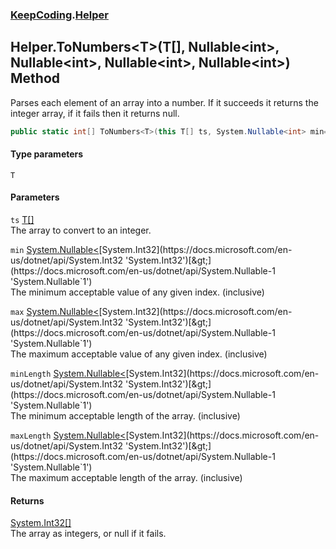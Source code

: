 ### [KeepCoding](KeepCoding.md 'KeepCoding').[Helper](KeepCoding_Helper.md 'KeepCoding.Helper')
## Helper.ToNumbers&lt;T&gt;(T[], Nullable&lt;int&gt;, Nullable&lt;int&gt;, Nullable&lt;int&gt;, Nullable&lt;int&gt;) Method
Parses each element of an array into a number. If it succeeds it returns the integer array, if it fails then it returns null.  
```csharp
public static int[] ToNumbers<T>(this T[] ts, System.Nullable<int> min=null, System.Nullable<int> max=null, System.Nullable<int> minLength=null, System.Nullable<int> maxLength=null);
```
#### Type parameters
<a name='KeepCoding_Helper_ToNumbers_T_(T___System_Nullable_int__System_Nullable_int__System_Nullable_int__System_Nullable_int_)_T'></a>
`T`  
  
#### Parameters
<a name='KeepCoding_Helper_ToNumbers_T_(T___System_Nullable_int__System_Nullable_int__System_Nullable_int__System_Nullable_int_)_ts'></a>
`ts` [T](KeepCoding_Helper_ToNumbers_T_(T___System_Nullable_int__System_Nullable_int__System_Nullable_int__System_Nullable_int_).md#KeepCoding_Helper_ToNumbers_T_(T___System_Nullable_int__System_Nullable_int__System_Nullable_int__System_Nullable_int_)_T 'KeepCoding.Helper.ToNumbers&lt;T&gt;(T[], System.Nullable&lt;int&gt;, System.Nullable&lt;int&gt;, System.Nullable&lt;int&gt;, System.Nullable&lt;int&gt;).T')[[]](https://docs.microsoft.com/en-us/dotnet/api/System.Array 'System.Array')  
The array to convert to an integer.
  
<a name='KeepCoding_Helper_ToNumbers_T_(T___System_Nullable_int__System_Nullable_int__System_Nullable_int__System_Nullable_int_)_min'></a>
`min` [System.Nullable&lt;](https://docs.microsoft.com/en-us/dotnet/api/System.Nullable-1 'System.Nullable`1')[System.Int32](https://docs.microsoft.com/en-us/dotnet/api/System.Int32 'System.Int32')[&gt;](https://docs.microsoft.com/en-us/dotnet/api/System.Nullable-1 'System.Nullable`1')  
The minimum acceptable value of any given index. (inclusive)
  
<a name='KeepCoding_Helper_ToNumbers_T_(T___System_Nullable_int__System_Nullable_int__System_Nullable_int__System_Nullable_int_)_max'></a>
`max` [System.Nullable&lt;](https://docs.microsoft.com/en-us/dotnet/api/System.Nullable-1 'System.Nullable`1')[System.Int32](https://docs.microsoft.com/en-us/dotnet/api/System.Int32 'System.Int32')[&gt;](https://docs.microsoft.com/en-us/dotnet/api/System.Nullable-1 'System.Nullable`1')  
The maximum acceptable value of any given index. (inclusive)
  
<a name='KeepCoding_Helper_ToNumbers_T_(T___System_Nullable_int__System_Nullable_int__System_Nullable_int__System_Nullable_int_)_minLength'></a>
`minLength` [System.Nullable&lt;](https://docs.microsoft.com/en-us/dotnet/api/System.Nullable-1 'System.Nullable`1')[System.Int32](https://docs.microsoft.com/en-us/dotnet/api/System.Int32 'System.Int32')[&gt;](https://docs.microsoft.com/en-us/dotnet/api/System.Nullable-1 'System.Nullable`1')  
The minimum acceptable length of the array. (inclusive)
  
<a name='KeepCoding_Helper_ToNumbers_T_(T___System_Nullable_int__System_Nullable_int__System_Nullable_int__System_Nullable_int_)_maxLength'></a>
`maxLength` [System.Nullable&lt;](https://docs.microsoft.com/en-us/dotnet/api/System.Nullable-1 'System.Nullable`1')[System.Int32](https://docs.microsoft.com/en-us/dotnet/api/System.Int32 'System.Int32')[&gt;](https://docs.microsoft.com/en-us/dotnet/api/System.Nullable-1 'System.Nullable`1')  
The maximum acceptable length of the array. (inclusive)
  
#### Returns
[System.Int32](https://docs.microsoft.com/en-us/dotnet/api/System.Int32 'System.Int32')[[]](https://docs.microsoft.com/en-us/dotnet/api/System.Array 'System.Array')  
The array as integers, or null if it fails.
